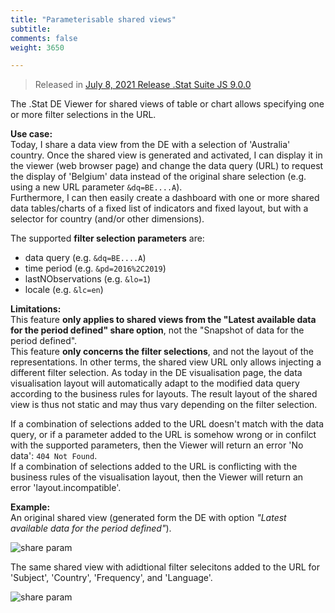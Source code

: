 ```yaml
---
title: "Parameterisable shared views"
subtitle:
comments: false
weight: 3650

---
```


> Released in [July 8, 2021 Release .Stat Suite JS 9.0.0](https://sis-cc.gitlab.io/dotstatsuite-documentation/changelog/#july-8-2021)

The .Stat DE Viewer for shared views of table or chart allows specifying one or more filter selections in the URL.

**Use case:**  
Today, I share a data view from the DE with a selection of 'Australia' country. Once the shared view is generated and activated, I can display it in the viewer (web browser page) and change the data query (URL) to request the display of 'Belgium' data instead of the original share selection (e.g. using a new URL parameter `&dq=BE....A`).  
Furthermore, I can then easily create a dashboard with one or more shared data tables/charts of a fixed list of indicators and fixed layout, but with a selector for country (and/or other dimensions).

The supported **filter selection parameters** are:
- data query (e.g. `&dq=BE....A`)
- time period (e.g. `&pd=2016%2C2019`)
- lastNObservations (e.g. `&lo=1`)
- locale (e.g. `&lc=en`)

**Limitations:**  
This feature **only applies to shared views from the "Latest available data for the period defined" share option**, not the "Snapshot of data for the period defined".  
This feature **only concerns the filter selections**, and not the layout of the representations. In other terms, the shared view URL only allows injecting a different filter selection. As today in the DE visualisation page, the data visualisation layout will automatically adapt to the modified data query according to the business rules for layouts. The result layout of the shared view is thus not static and may thus vary depending on the filter selection.

If a combination of selections added to the URL doesn't match with the data query, or if a parameter added to the URL is somehow wrong or in confilct with the supported parameters, then the Viewer will return an error 'No data': `404 Not Found`.  
If a combination of selections added to the URL is conflicting with the business rules of the visualisation layout, then the Viewer will return an error 'layout.incompatible'.


**Example:**  
An original shared view (generated form the DE with option *"Latest available data for the period defined"*).

![share param](/dotstatsuite-documentation/images/de-share-param1.png)

The same shared view with adidtional filter selecitons added to the URL for 'Subject', 'Country', 'Frequency', and 'Language'.

![share param](/dotstatsuite-documentation/images/de-share-param2.png)

